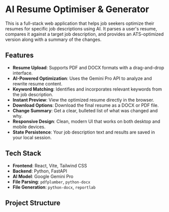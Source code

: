 # AI Resume Optimiser & Generator

This is a full-stack web application that helps job seekers optimize their resumes for specific job descriptions using AI. It parses a user's resume, compares it against a target job description, and provides an ATS-optimized version along with a summary of the changes.

## Features

-   **Resume Upload**: Supports PDF and DOCX formats with a drag-and-drop interface.
-   **AI-Powered Optimization**: Uses the Gemini Pro API to analyze and rewrite resume content.
-   **Keyword Matching**: Identifies and incorporates relevant keywords from the job description.
-   **Instant Preview**: View the optimized resume directly in the browser.
-   **Download Options**: Download the final resume as a DOCX or PDF file.
-   **Change Summary**: Get a clear, bulleted list of what was changed and why.
-   **Responsive Design**: Clean, modern UI that works on both desktop and mobile devices.
-   **State Persistence**: Your job description text and results are saved in your local session.

## Tech Stack

-   **Frontend**: React, Vite, Tailwind CSS
-   **Backend**: Python, FastAPI
-   **AI Model**: Google Gemini Pro
-   **File Parsing**: `pdfplumber`, `python-docx`
-   **File Generation**: `python-docx`, `reportlab`

## Project Structure